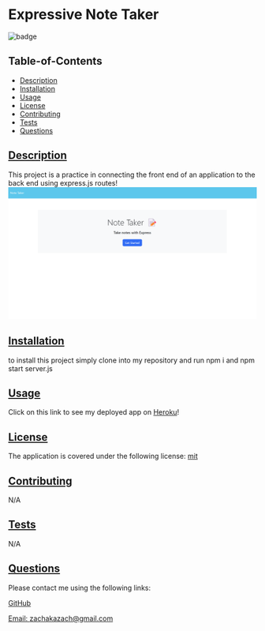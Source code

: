 # Expressive Note Taker

  ![badge](https://img.shields.io/badge/license-mit-blue)

  ## Table-of-Contents

  * [Description](#description)
  * [Installation](#installation)
  * [Usage](#usage)
  * [License](#license)
  * [Contributing](#contributing)
  * [Tests](#tests)
  * [Questions](#questions)
  
  ## [Description](#table-of-contents)

  This project is a  practice in connecting the front end of an application to the back end using express.js routes!
  ![image](./public/img/Screenshot%202023-08-31%20044556.png)

  ## [Installation](#table-of-contents)

  to install this project simply clone into my repository and run npm i and npm start server.js

  ## [Usage](#table-of-contents)

  Click on this link to see my deployed app on [Heroku](https://expressive-note-taker-24315-4b070bda390b.herokuapp.com/)!
  
  ## [License](#table-of-contents)
  The application is covered under the following license: [mit](https://choosealicense.com/licenses/mit)

  ## [Contributing](#table-of-contents)
  
  N/A

  ## [Tests](#table-of-contents)

  N/A

  ## [Questions](#table-of-contents)

  Please contact me using the following links:

  [GitHub](https://github.com/info-hazard)

  [Email: zachakazach@gmail.com](mailto:zachakazach@gmail.com)